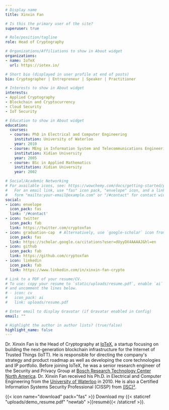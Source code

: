 ```yaml
---
# Display name
title: Xinxin Fan

# Is this the primary user of the site?
superuser: true

# Role/position/tagline
role: Head of Cryptography

# Organizations/Affiliations to show in About widget
organizations:
- name: IoTeX
  url: https://iotex.io/

# Short bio (displayed in user profile at end of posts)
bio: Cryptographer | Entrepreneur | Speaker | Practitioner

# Interests to show in About widget
interests:
- Applied Cryptography
- Blockchain and Cryptocurrency
- Cloud Security
- IoT Security

# Education to show in About widget
education:
  courses:
  - course: PhD in Electrical and Computer Engineering
    institution: University of Waterloo
    year: 2010
  - course: MEng in Information System and Telecommunications Engineering
    institution: Xidian University
    year: 2005
  - course: BSc in Applied Mathematics
    institution: Xidian University
    year: 2002

# Social/Academic Networking
# For available icons, see: https://wowchemy.com/docs/getting-started/page-builder/#icons
#   For an email link, use "fas" icon pack, "envelope" icon, and a link in the
#   form "mailto:your-email@example.com" or "/#contact" for contact widget.
social:
- icon: envelope
  icon_pack: fas
  link: '/#contact'
- icon: twitter
  icon_pack: fab
  link: https://twitter.com/cryptoxfan
- icon: graduation-cap  # Alternatively, use `google-scholar` icon from `ai` icon pack
  icon_pack: fas
  link: https://scholar.google.ca/citations?user=dUyyDX4AAAAJ&hl=en
- icon: github
  icon_pack: fab
  link: https://github.com/cryptoxfan
- icon: linkedin
  icon_pack: fab
  link: https://www.linkedin.com/in/xinxin-fan-crypto

# Link to a PDF of your resume/CV.
# To use: copy your resume to `static/uploads/resume.pdf`, enable `ai` icons in `params.toml`, 
# and uncomment the lines below.
# - icon: cv
#   icon_pack: ai
#   link: uploads/resume.pdf

# Enter email to display Gravatar (if Gravatar enabled in Config)
email: ""

# Highlight the author in author lists? (true/false) 
highlight_name: false
---
```


Dr. Xinxin Fan is the Head of Cryptography at [IoTeX](https://iotex.io/), a startup focusing on building the next-generation blockchain infrastructure for the Internet of Trusted Things (IoTT). He is responsible for directing the company's strategy and product roadmap as well as developing the core technologies and IP portfolio. Before joining IoTeX, he was a senior research engineer of the Security and Privacy Group at [Bosch Research Technology Center North America](https://www.bosch.us/our-company/innovation/). Dr. Xinxin Fan received his Ph.D. in Electrical and Computer Engineering from the [University of Waterloo](https://uwaterloo.ca/) in 2010. He is also a Certified Information Systems Security Professional (CISSP) from [(ISC)²](https://www.isc2.org/).

{{< icon name="download" pack="fas" >}} Download my {{< staticref "uploads/demo_resume.pdf" "newtab" >}}resumé{{< /staticref >}}.
